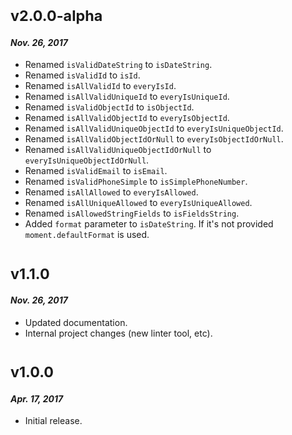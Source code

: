 # <sub>v2.0.0-alpha</sub>
#### _Nov. 26, 2017_

 * Renamed `isValidDateString` to `isDateString`.
 * Renamed `isValidId` to `isId`.
 * Renamed `isAllValidId` to `everyIsId`.
 * Renamed `isAllValidUniqueId` to `everyIsUniqueId`.
 * Renamed `isValidObjectId` to `isObjectId`.
 * Renamed `isAllValidObjectId` to `everyIsObjectId`.
 * Renamed `isAllValidUniqueObjectId` to `everyIsUniqueObjectId`.
 * Renamed `isAllValidObjectIdOrNull` to `everyIsObjectIdOrNull`.
 * Renamed `isAllValidUniqueObjectIdOrNull` to `everyIsUniqueObjectIdOrNull`.
 * Renamed `isValidEmail` to `isEmail`.
 * Renamed `isValidPhoneSimple` to `isSimplePhoneNumber`.
 * Renamed `isAllAllowed` to `everyIsAllowed`.
 * Renamed `isAllUniqueAllowed` to `everyIsUniqueAllowed`.
 * Renamed `isAllowedStringFields` to `isFieldsString`.
 * Added `format` parameter to `isDateString`. If it's not provided `moment.defaultFormat` is used.
 
# <sub>v1.1.0</sub>
#### _Nov. 26, 2017_

 * Updated documentation.
 * Internal project changes (new linter tool, etc).
 
 # <sub>v1.0.0</sub>
#### _Apr. 17, 2017_

 * Initial release.
